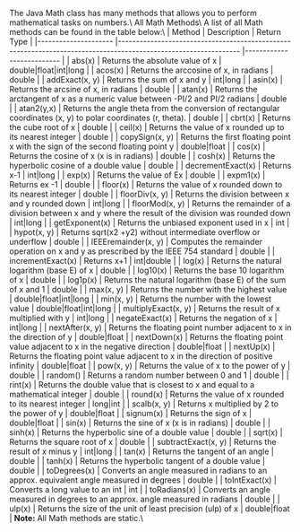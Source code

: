 The Java Math class has many methods that allows you to perform mathematical tasks on numbers.\\
All Math Methods\\
A list of all Math methods can be found in the table below:\\
| Method              	| Description                                                                                                    	| Return Type              	|
|---------------------	|----------------------------------------------------------------------------------------------------------------	|--------------------------	|
| abs(x)              	| Returns the absolute value of x                                                                                	| double\|float\|int\|long 	|
| acos(x)             	| Returns the arccosine of x, in radians                                                                         	| double                   	|
| addExact(x, y)      	| Returns the sum of x and y                                                                                     	| int\|long                	|
| asin(x)             	| Returns the arcsine of x, in radians                                                                           	| double                   	|
| atan(x)             	| Returns the arctangent of x as a numeric value between -PI/2 and PI/2 radians                                  	| double                   	|
| atan2(y,x)          	| Returns the angle theta from the conversion of rectangular coordinates (x, y) to polar coordinates (r, theta). 	| double                   	|
| cbrt(x)             	| Returns the cube root of x                                                                                     	| double                   	|
| ceil(x)             	| Returns the value of x rounded up to its nearest integer                                                       	| double                   	|
| copySign(x, y)      	| Returns the first floating point x with the sign of the second floating point y                                	| double\|float            	|
| cos(x)              	| Returns the cosine of x (x is in radians)                                                                      	| double                   	|
| cosh(x)             	| Returns the hyperbolic cosine of a double value                                                                	| double                   	|
| decrementExact(x)   	| Returns x-1                                                                                                    	| int\|long                	|
| exp(x)              	| Returns the value of Ex                                                                                        	| double                   	|
| expm1(x)            	| Returns ex -1                                                                                                  	| double                   	|
| floor(x)            	| Returns the value of x rounded down to its nearest integer                                                     	| double                   	|
| floorDiv(x, y)      	| Returns the division between x and y rounded down                                                              	| int\|long                	|
| floorMod(x, y)      	| Returns the remainder of a division between x and y where the result of the division was rounded down          	| int\|long                	|
| getExponent(x)      	| Returns the unbiased exponent used in x                                                                        	| int                      	|
| hypot(x, y)         	| Returns sqrt(x2 +y2) without intermediate overflow or underflow                                                	| double                   	|
| IEEEremainder(x, y) 	| Computes the remainder operation on x and y as prescribed by the IEEE 754 standard                             	| double                   	|
| incrementExact(x)   	| Returns x+1                                                                                                    	| int\|double              	|
| log(x)              	| Returns the natural logarithm (base E) of x                                                                    	| double                   	|
| log10(x)            	| Returns the base 10 logarithm of x                                                                             	| double                   	|
| log1p(x)            	| Returns the natural logarithm (base E) of the sum of x and 1                                                   	| double                   	|
| max(x, y)           	| Returns the number with the highest value                                                                      	| double\|float\|int\|long 	|
| min(x, y)           	| Returns the number with the lowest value                                                                       	| double\|float\|int\|long 	|
| multiplyExact(x, y) 	| Returns the result of x multiplied with y                                                                      	| int\|long                	|
| negateExact(x)      	| Returns the negation of x                                                                                      	| int\|long                	|
| nextAfter(x, y)     	| Returns the floating point number adjacent to x in the direction of y                                          	| double\|float            	|
| nextDown(x)         	| Returns the floating point value adjacent to x in the negative direction                                       	| double\|float            	|
| nextUp(x)           	| Returns the floating point value adjacent to x in the direction of positive infinity                           	| double\|float            	|
| pow(x, y)           	| Returns the value of x to the power of y                                                                       	| double                   	|
| random()            	| Returns a random number between 0 and 1                                                                        	| double                   	|
| rint(x)             	| Returns the double value that is closest to x and equal to a mathematical integer                              	| double                   	|
| round(x)            	| Returns the value of x rounded to its nearest integer                                                          	| long\|int                	|
| scalb(x, y)         	| Returns x multiplied by 2 to the power of y                                                                    	| double\|float            	|
| signum(x)           	| Returns the sign of x                                                                                          	| double\|float            	|
| sin(x)              	| Returns the sine of x (x is in radians)                                                                        	| double                   	|
| sinh(x)             	| Returns the hyperbolic sine of a double value                                                                  	| double                   	|
| sqrt(x)             	| Returns the square root of x                                                                                   	| double                   	|
| subtractExact(x, y) 	| Returns the result of x minus y                                                                                	| int\|long                	|
| tan(x)              	| Returns the tangent of an angle                                                                                	| double                   	|
| tanh(x)             	| Returns the hyperbolic tangent of a double value                                                               	| double                   	|
| toDegrees(x)        	| Converts an angle measured in radians to an approx. equivalent angle measured in degrees                       	| double                   	|
| toIntExact(x)       	| Converts a long value to an int                                                                                	| int                      	|
| toRadians(x)        	| Converts an angle measured in degrees to an approx. angle measured in radians                                  	| double                   	|
| ulp(x)              	| Returns the size of the unit of least precision (ulp) of x                                                     	| double\|float            	|
**Note:** All Math methods are static.\\